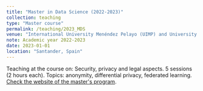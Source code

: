 ```yaml
---
title: "Master in Data Science (2022-2023)"
collection: teaching
type: "Master course"
permalink: /teaching/2023_MDS
venue: "International University Menéndez Pelayo (UIMP) and University of Cantabria (UC)"
note: Academic year 2022-2023
date: 2023-01-01
location: "Santander, Spain"
---
```


Teaching at the course on: Security, privacy and legal aspects. 5 sessions (2 hours each). Topics: anonymity, differential privacy, federated learning. [Check the website of the  master's program](https://masterdatascience.ifca.es/).
